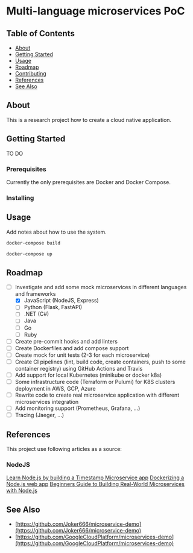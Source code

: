 # Multi-language microservices PoC

## Table of Contents

- [About](#about)
- [Getting Started](#getting_started)
- [Usage](#usage)
- [Roadmap](#roadmap)
- [Contributing](../CONTRIBUTING.md)
- [References](#references)
- [See Also](#see_also)

## About <a name = "**about**"></a>

This is a research project how to create a cloud native application.

## Getting Started <a name = "getting_started"></a>

TO DO

### Prerequisites

Currently the only prerequisites are Docker and Docker Compose.

### Installing

## Usage <a name = "usage"></a>

Add notes about how to use the system.

```sh
docker-compose build

docker-compose up
```

## Roadmap <a name = "roadmap"></a>

- [ ] Investigate and add some mock microservices in different languages and frameworks
  - [x] JavaScript (NodeJS, Express)
  - [ ] Python (Flask, FastAPI)
  - [ ] .NET (C#)
  - [ ] Java
  - [ ] Go
  - [ ] Ruby
- [ ] Create pre-commit hooks and add linters
- [ ] Create Dockerfiles and add compose support
- [ ] Create mock for unit tests (2-3 for each microservice)
- [ ] Create CI pipelines (lint, build code, create containers, push to some container registry) using GitHub Actions and Travis
- [ ] Add support for local Kubernetes (minikube or docker k8s)
- [ ] Some infrastructure code (Terraform or Pulumi) for K8S clusters deployment in AWS, GCP, Azure
- [ ] Rewrite code to create real microservice application with different microservices integration
- [ ] Add monitoring support (Prometheus, Grafana, ...)
- [ ] Tracing (Jaeger, ...)

## References <a name = "references"></a>

This project use following articles as a source:

### NodeJS

[Learn Node.js by building a Timestamp Microservice app](https://freshman.tech/microservice/)
[Dockerizing a Node.js web app](https://nodejs.org/en/docs/guides/nodejs-docker-webapp/)
[Beginners Guide to Building Real-World Microservices with Node.js](https://blog.cloud66.com/beginners-guide-to-building-real-world-microservices-with-node-js/)

## See Also <a name = "see_also"></a>

- [https://github.com/Joker666/microservice-demo](https://github.com/Joker666/microservice-demo)
- [https://github.com/GoogleCloudPlatform/microservices-demo](https://github.com/GoogleCloudPlatform/microservices-demo)

